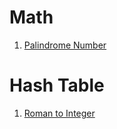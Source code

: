
# Math

1. [Palindrome Number](Math/PalindromeNumber.ts)

# Hash Table

1. [Roman to Integer](HashTable/RomanToInteger.ts)

